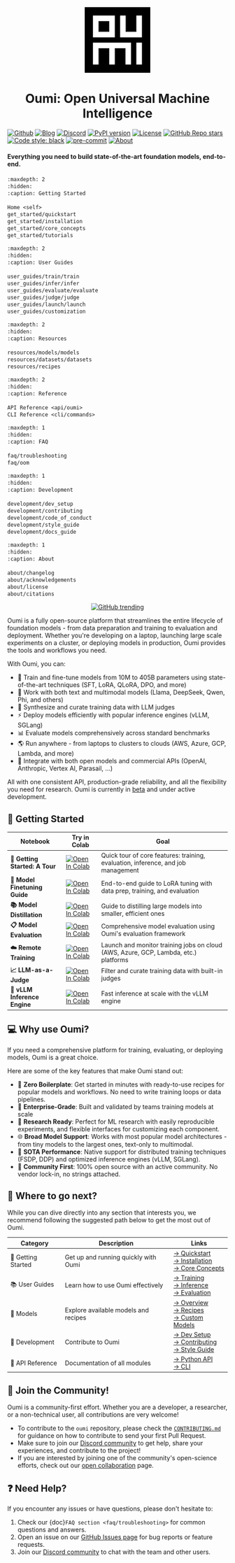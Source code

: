 <div align="center">
<img src="_static/logo/oumi_logo_dark.png" alt="Oumi Logo" width="150"/>
<h1> Oumi: Open Universal Machine Intelligence </h1>
</div>

[![Github](https://img.shields.io/badge/Github-oumi-blue.svg)](https://github.com/oumi-ai/oumi)
[![Blog](https://img.shields.io/badge/Blog-oumi-blue.svg)](https://oumi.ai/blog)
[![Discord](https://img.shields.io/discord/1286348126797430814?label=Discord)](https://discord.gg/oumi)
[![PyPI version](https://badge.fury.io/py/oumi.svg)](https://badge.fury.io/py/oumi)
[![License](https://img.shields.io/badge/License-Apache%202.0-blue.svg)](https://opensource.org/licenses/Apache-2.0)
[![GitHub Repo stars](https://img.shields.io/github/stars/oumi-ai/oumi)](https://github.com/oumi-ai/oumi)
[![Code style: black](https://img.shields.io/badge/code%20style-black-000000.svg)](https://github.com/psf/black)
[![pre-commit](https://img.shields.io/badge/pre--commit-enabled-brightgreen?logo=pre-commit)](https://github.com/pre-commit/pre-commit)
[![About](https://img.shields.io/badge/About-oumi-blue.svg)](https://oumi.ai)

<h4> Everything you need to build state-of-the-art foundation models, end-to-end. </h4>

```{toctree}
:maxdepth: 2
:hidden:
:caption: Getting Started

Home <self>
get_started/quickstart
get_started/installation
get_started/core_concepts
get_started/tutorials
```

```{toctree}
:maxdepth: 2
:hidden:
:caption: User Guides

user_guides/train/train
user_guides/infer/infer
user_guides/evaluate/evaluate
user_guides/judge/judge
user_guides/launch/launch
user_guides/customization
```

```{toctree}
:maxdepth: 2
:hidden:
:caption: Resources

resources/models/models
resources/datasets/datasets
resources/recipes

```

```{toctree}
:maxdepth: 2
:hidden:
:caption: Reference

API Reference <api/oumi>
CLI Reference <cli/commands>
```

```{toctree}
:maxdepth: 1
:hidden:
:caption: FAQ

faq/troubleshooting
faq/oom
```

```{toctree}
:maxdepth: 1
:hidden:
:caption: Development

development/dev_setup
development/contributing
development/code_of_conduct
development/style_guide
development/docs_guide
```

```{toctree}
:maxdepth: 1
:hidden:
:caption: About

about/changelog
about/acknowledgements
about/license
about/citations
```

<p align="center">
    <a href="https://github.com/trending">
        <img alt="GitHub trending" src="https://trendshift.io/api/badge/repositories/12865" />
    </a>
</p>

Oumi is a fully open-source platform that streamlines the entire lifecycle of foundation models - from data preparation and training to evaluation and deployment. Whether you're developing on a laptop, launching large scale experiments on a cluster, or deploying models in production, Oumi provides the tools and workflows you need.

With Oumi, you can:

- 🚀 Train and fine-tune models from 10M to 405B parameters using state-of-the-art techniques (SFT, LoRA, QLoRA, DPO, and more)
- 🤖 Work with both text and multimodal models (Llama, DeepSeek, Qwen, Phi, and others)
- 🔄 Synthesize and curate training data with LLM judges
- ⚡️ Deploy models efficiently with popular inference engines (vLLM, SGLang)
- 📊 Evaluate models comprehensively across standard benchmarks
- 🌎 Run anywhere - from laptops to clusters to clouds (AWS, Azure, GCP, Lambda, and more)
- 🔌 Integrate with both open models and commercial APIs (OpenAI, Anthropic, Vertex AI, Parasail, ...)

All with one consistent API, production-grade reliability, and all the flexibility you need for research. Oumi is currently in <ins>beta</ins> and under active development.

## 🚀 Getting Started

| **Notebook** | **Try in Colab** | **Goal** |
|----------|--------------|-------------|
| **🎯 Getting Started: A Tour** | <a target="_blank" href="https://colab.research.google.com/github/oumi-ai/oumi/blob/main/notebooks/Oumi - A Tour.ipynb"><img src="https://colab.research.google.com/assets/colab-badge.svg" alt="Open In Colab"/></a> | Quick tour of core features: training, evaluation, inference, and job management |
| **🔧 Model Finetuning Guide** | <a target="_blank" href="https://colab.research.google.com/github/oumi-ai/oumi/blob/main/notebooks/Oumi - Finetuning Tutorial.ipynb"><img src="https://colab.research.google.com/assets/colab-badge.svg" alt="Open In Colab"/></a> | End-to-end guide to LoRA tuning with data prep, training, and evaluation |
| **📚 Model Distillation** | <a target="_blank" href="https://colab.research.google.com/github/oumi-ai/oumi/blob/main/notebooks/Oumi - Distill a Large Model.ipynb"><img src="https://colab.research.google.com/assets/colab-badge.svg" alt="Open In Colab"/></a> | Guide to distilling large models into smaller, efficient ones |
| **📋 Model Evaluation** | <a target="_blank" href="https://colab.research.google.com/github/oumi-ai/oumi/blob/main/notebooks/Oumi - Evaluation with Oumi.ipynb"><img src="https://colab.research.google.com/assets/colab-badge.svg" alt="Open In Colab"/></a> | Comprehensive model evaluation using Oumi's evaluation framework |
| **☁️ Remote Training** | <a target="_blank" href="https://colab.research.google.com/github/oumi-ai/oumi/blob/main/notebooks/Oumi - Running Jobs Remotely.ipynb"><img src="https://colab.research.google.com/assets/colab-badge.svg" alt="Open In Colab"/></a> | Launch and monitor training jobs on cloud (AWS, Azure, GCP, Lambda, etc.) platforms |
| **📈 LLM-as-a-Judge** | <a target="_blank" href="https://colab.research.google.com/github/oumi-ai/oumi/blob/main/notebooks/Oumi - Oumi Judge.ipynb"><img src="https://colab.research.google.com/assets/colab-badge.svg" alt="Open In Colab"/></a> | Filter and curate training data with built-in judges |
| **🔄 vLLM Inference Engine** | <a target="_blank" href="https://colab.research.google.com/github/oumi-ai/oumi/blob/main/notebooks/Oumi - Using vLLM Engine for Inference.ipynb"><img src="https://colab.research.google.com/assets/colab-badge.svg" alt="Open In Colab"/></a> | Fast inference at scale with the vLLM engine |


## 💻 Why use Oumi?

If you need a comprehensive platform for training, evaluating, or deploying models, Oumi is a great choice.

Here are some of the key features that make Oumi stand out:

- 🔧 **Zero Boilerplate**: Get started in minutes with ready-to-use recipes for popular models and workflows. No need to write training loops or data pipelines.
- 🏢 **Enterprise-Grade**: Built and validated by teams training models at scale
- 🎯 **Research Ready**: Perfect for ML research with easily reproducible experiments, and flexible interfaces for customizing each component.
- 🌐 **Broad Model Support**: Works with most popular model architectures - from tiny models to the largest ones, text-only to multimodal.
- 🚀 **SOTA Performance**: Native support for distributed training techniques (FSDP, DDP) and optimized inference engines (vLLM, SGLang).
- 🤝 **Community First**: 100% open source with an active community. No vendor lock-in, no strings attached.


## 📖 Where to go next?

While you can dive directly into any section that interests you, we recommend following the suggested path below to get the most out of Oumi.

| Category | Description | Links |
|----------|-------------|-------|
| 🚀 Getting Started | Get up and running quickly with Oumi | [→ Quickstart](get_started/quickstart)<br>[→ Installation](get_started/installation)<br>[→ Core Concepts](get_started/core_concepts) |
| 📚 User Guides | Learn how to use Oumi effectively | [→ Training](user_guides/train/train)<br>[→ Inference](user_guides/infer/infer)<br>[→ Evaluation](user_guides/evaluate/evaluate) |
| 🤖 Models | Explore available models and recipes | [→ Overview](resources/models/models)<br>[→ Recipes](resources/recipes)<br>[→ Custom Models](resources/models/custom_models) |
| 🔧 Development | Contribute to Oumi | [→ Dev Setup](development/dev_setup)<br>[→ Contributing](development/contributing)<br>[→ Style Guide](development/style_guide) |
| 📖 API Reference | Documentation of all modules | [→ Python API](api/oumi)<br>[→ CLI](cli/commands) |


## 🤝 Join the Community!

Oumi is a community-first effort. Whether you are a developer, a researcher, or a non-technical user, all contributions are very welcome!

- To contribute to the `oumi` repository, please check the [`CONTRIBUTING.md`](https://github.com/oumi-ai/oumi/blob/main/CONTRIBUTING.md) for guidance on how to contribute to send your first Pull Request.
- Make sure to join our [Discord community](https://discord.gg/oumi) to get help, share your experiences, and contribute to the project!
- If you are interested by joining one of the community's open-science efforts, check out our [open collaboration](https://oumi.ai/community) page.


## ❓ Need Help?

If you encounter any issues or have questions, please don't hesitate to:

1. Check our {doc}`FAQ section <faq/troubleshooting>` for common questions and answers.
2. Open an issue on our [GitHub Issues page](https://github.com/oumi-ai/oumi/issues) for bug reports or feature requests.
3. Join our [Discord community](https://discord.gg/oumi) to chat with the team and other users.
